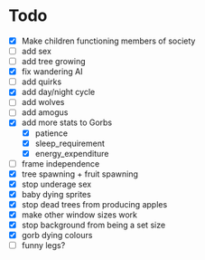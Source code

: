 # Todo
- [X] Make children functioning members of society
- [ ] add sex
- [ ] add tree growing
- [X] fix wandering AI
- [ ] add quirks
- [X] add day/night cycle
- [ ] add wolves
- [ ] add amogus
- [X] add more stats to Gorbs
  - [X] patience
  - [X] sleep_requirement
  - [X] energy_expenditure
- [ ] frame independence
- [X] tree spawning + fruit spawning
- [X] stop underage sex
- [X] baby dying sprites
- [X] stop dead trees from producing apples
- [X] make other window sizes work
- [X] stop background from being a set size
- [X] gorb dying colours
- [ ] funny legs?